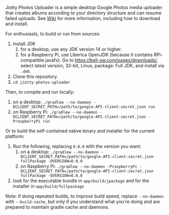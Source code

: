 Jiotty Photos Uploader is a simple desktop Google Photos media uploader that creates albums according to your directory structure and can resume failed uploads.
See [Wiki](https://github.com/ylexus/jiotty-photos-uploader/wiki) for more information, including how to download and install.

For enthusiasts, to build or run from sources:

1. Install JDK
    1. for a desktop, use any JDK version 14 or higher.
    2. for a Raspberry Pi, use Liberica OpenJDK (because it contains RPi-compatible javafx). Go to https://bell-sw.com/pages/downloads/, select latest version,
       32-bit, Linux, package: Full JDK, and install via `.deb`.
2. Clone this repository.
3. `cd jiotty-photos-uploader`

Then, to compile and run locally:

1. on a desktop: `./gradlew --no-daemon -DCLIENT_SECRET_PATH=/path/to/google-API-client-secret.json run`
2. on Raspberry Pi: `./gradlew --no-daemon -DCLIENT_SECRET_PATH=/path/to/google-API-client-secret.json -PraspberryPi run`

Or to build the self-contained native binary and installer for the current platform:

1. Run the following, replacing `0.0.0` with the version you want:
    1. on a desktop: `./gradlew --no-daemon -DCLIENT_SECRET_PATH=/path/to/google-API-client-secret.json fullPackage -DVERSION=0.0.0`
    2. on Raspberry Pi: `./gradlew --no-daemon -PraspberryPi -DCLIENT_SECRET_PATH=/path/to/google-API-client-secret.json fullPackage -DVERSION=0.0.0`
3. look for the executable bundle in `app/build/jpackage` and for the installer in `app/build/fullpackage`

Note: if doing repeated builds, to improve build speed, replace `--no-daemon` with `--build-cache`, but only if you understand what you're doing and are
prepared to maintain gradle cache and daemons.